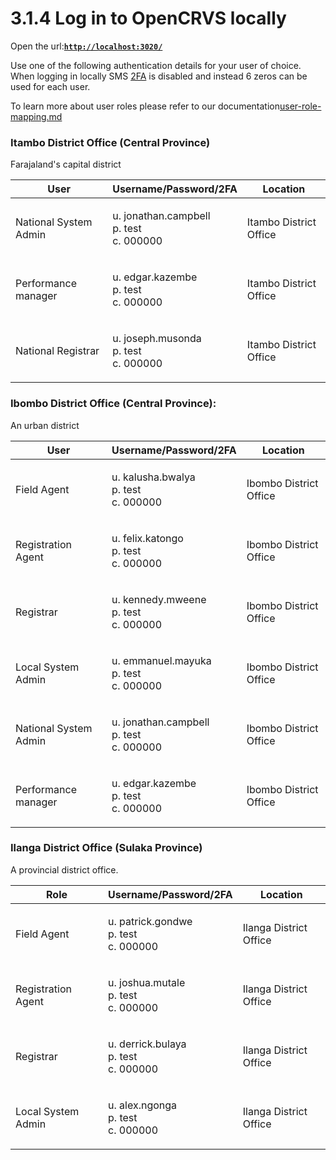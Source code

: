 # 3.1.4 Log in to OpenCRVS locally

Open the url:[**`http://localhost:3020/`**](http://localhost:3020/)

Use one of the following authentication details for your user of choice. When logging in locally SMS [2FA](https://en.wikipedia.org/wiki/Multi-factor\_authentication) is disabled and instead 6 zeros can be used for each user.

To learn more about user roles please refer to our documentation[user-role-mapping.md](../../../default-configuration/opencrvs-configuration-in-farajaland/user-role-mapping.md "mention")

### Itambo District Office (Central Province)

Farajaland's capital district

| User                  | Username/Password/2FA                               | Location               |
| --------------------- | --------------------------------------------------- | ---------------------- |
| National System Admin | <p>u. jonathan.campbell<br>p. test<br>c. 000000</p> | Itambo District Office |
| Performance manager   | <p>u. edgar.kazembe<br>p. test<br>c. 000000</p>     | Itambo District Office |
| National Registrar    | <p>u. joseph.musonda<br>p. test<br>c. 000000</p>    | Itambo District Office |

### Ibombo District Office (Central Province):&#x20;

An urban district

| User                  | Username/Password/2FA                               | Location               |
| --------------------- | --------------------------------------------------- | ---------------------- |
| Field Agent           | <p>u. kalusha.bwalya<br>p. test<br>c. 000000</p>    | Ibombo District Office |
| Registration Agent    | <p>u. felix.katongo<br>p. test<br>c. 000000</p>     | Ibombo District Office |
| Registrar             | <p>u. kennedy.mweene<br>p. test<br>c. 000000</p>    | Ibombo District Office |
| Local System Admin    | <p>u. emmanuel.mayuka<br>p. test<br>c. 000000</p>   | Ibombo District Office |
| National System Admin | <p>u. jonathan.campbell<br>p. test<br>c. 000000</p> | Ibombo District Office |
| Performance manager   | <p>u. edgar.kazembe<br>p. test<br>c. 000000</p>     | Ibombo District Office |

### **Ilanga District Office** (Sulaka Province)&#x20;

A provincial district office.

| Role               | Username/Password/2FA                            | Location               |
| ------------------ | ------------------------------------------------ | ---------------------- |
| Field Agent        | <p>u. patrick.gondwe<br>p. test<br>c. 000000</p> | Ilanga District Office |
| Registration Agent | <p>u. joshua.mutale<br>p. test<br>c. 000000</p>  | Ilanga District Office |
| Registrar          | <p>u. derrick.bulaya<br>p. test<br>c. 000000</p> | Ilanga District Office |
| Local System Admin | <p>u. alex.ngonga<br>p. test<br>c. 000000</p>    | Ilanga District Office |
